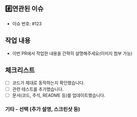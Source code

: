 ## #️⃣연관된 이슈
- 이슈 번호: #123

## 작업 내용
- 이번 PR에서 작업한 내용을 간략히 설명해주세요(이미지 첨부 가능)

## 체크리스트
- [ ] 코드가 제대로 동작하는지 확인했습니다.
- [ ] 관련 테스트를 추가했습니다.
- [ ] 문서(코드, 주석, README 등)를 업데이트했습니다.

### 기타 - 선택 (추가 설명, 스크린샷 등)
